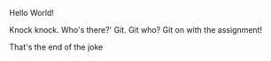 Hello World!

Knock knock.
Who's there?'
Git.
Git who?
Git on with the assignment!

That's the end of the joke
